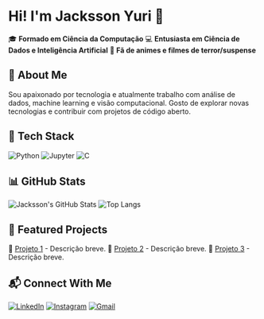 # Hi! I'm Jacksson Yuri 👋

🎓 **Formado em Ciência da Computação**
💻 **Entusiasta em Ciência de Dados e Inteligência Artificial**
🎥 **Fã de animes e filmes de terror/suspense**

## 🚀 About Me
Sou apaixonado por tecnologia e atualmente trabalho com análise de dados, machine learning e visão computacional. Gosto de explorar novas tecnologias e contribuir com projetos de código aberto.

## 🔧 Tech Stack

![Python](https://img.shields.io/badge/Python-3776AB?style=for-the-badge&logo=python&logoColor=white)
![Jupyter](https://img.shields.io/badge/Jupyter-F37626?style=for-the-badge&logo=jupyter&logoColor=white)
![C](https://img.shields.io/badge/C-00599C?style=for-the-badge&logo=c&logoColor=white)

## 📊 GitHub Stats

![Jacksson's GitHub Stats](https://github-readme-stats.vercel.app/api?username=JackssonYuri&show_icons=true&theme=dark)
![Top Langs](https://github-readme-stats.vercel.app/api/top-langs/?username=JackssonYuri&layout=compact&theme=dark)

## 📌 Featured Projects
🔹 [Projeto 1](https://github.com/JackssonYuri/projeto1) - Descrição breve.
🔹 [Projeto 2](https://github.com/JackssonYuri/projeto2) - Descrição breve.
🔹 [Projeto 3](https://github.com/JackssonYuri/projeto3) - Descrição breve.

## 📬 Connect With Me
[![LinkedIn](https://img.shields.io/badge/LinkedIn-0077B5?style=for-the-badge&logo=linkedin&logoColor=white)](https://www.linkedin.com/in/jackssonyuri)
[![Instagram](https://img.shields.io/badge/Instagram-E4405F?style=for-the-badge&logo=instagram&logoColor=white)](https://www.instagram.com/jack.yuri)
[![Gmail](https://img.shields.io/badge/Gmail-D14836?style=for-the-badge&logo=gmail&logoColor=white)](mailto:jackyuri6@gmail.com)
